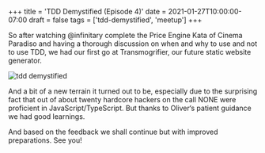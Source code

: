 +++
title = 'TDD Demystified (Episode 4)'
date = 2021-01-27T10:00:00-07:00
draft = false
tags = ['tdd-demystified', 'meetup']
+++

So after watching @infinitary complete the Price Engine Kata of Cinema Paradiso and having a thorough discussion on when and why to use and not to use TDD, we had our first go at Transmogrifier, our future static website generator.

<!--more-->

![tdd demystified](../media/tdd-demystified-4.webp)

And a bit of a new terrain it turned out to be, especially due to the surprising fact that out of about twenty hardcore hackers on the call NONE were proficient in JavaScript/TypeScript. But thanks to Oliver‘s patient guidance we had good learnings.

And based on the feedback we shall continue but with improved preparations. See you!

